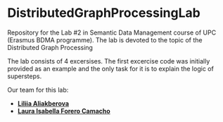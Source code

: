 # DistributedGraphProcessingLab
Repository for the Lab #2 in Semantic Data Management course of UPC (Erasmus BDMA programme). The lab is devoted to the topic of the Distributed Graph Processing

The lab consists of 4 excersises. The first excercise code was initially provided as an example and the only task for it is to explain the logic of supersteps.

Our team for this lab:<br />
* <b>[Liliia Aliakberova](https://github.com/Liliia-Aliakberova)
* [Laura Isabella Forero Camacho](https://github.com/Lala341)
